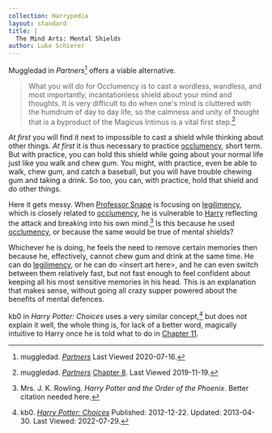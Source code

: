 ```yaml
---
collection: Harrypedia
layout: standard
title: |
  The Mind Arts: Mental Shields
author: Luke Schierer
---
```


Muggledad in _Partners_[^20191119-7] offers a viable alternative.

> What you will do for Occlumency is to cast a wordless, wandless, and most
> importantly, incantationless shield about your mind and thoughts. It is very
> difficult to do when one's mind is cluttered with the humdrum of day to day
> life, so the calmness and unity of thought that is a byproduct of the Magicus
> Intimus is a vital first step.[^20191119-6]

_At first_ you will find it next to impossible to cast a shield while thinking
about other things. _At first_ it is thus necessary to practice [occlumency][],
short term. But with practice, you can hold this shield while going about your
normal life just like you walk and chew gum. You might, with practice, even be
able to walk, chew gum, and catch a baseball, but you will have trouble chewing
gum and taking a drink. So too, you can, with practice, hold that shield and do
other things.

Here it gets messy. When [Professor Snape][Snape] is focusing on
[legilimency][], which is closely related to [occlumency][], he is vulnerable
to [Harry][] reflecting the attack and breaking into his own mind.[^20191119-8]
Is this because he used [occlumency][], or because the same would be true of
mental shields?

Whichever he is doing, he feels the need to remove certain memories then because
he, effectively, cannot chew gum and drink at the same time. He can do
[legilimency][], or he can do &lt;insert art here&gt;, and he can even switch
between them relatively fast, but not fast enough to feel confident about
keeping all his most sensitive memories in his head. This is an explanation
that makes sense, without going all crazy supper powered about the benefits of
mental defences.

kb0 in _Harry Potter: Choices_ uses a very similar concept,[^220729-1] but does
not explain it well, the whole thing is, for lack of a better word, magically
intuitive to Harry once he is told what to do in [Chapter 11][].

[legilimency]: /Harrypedia/magic/spells/legilimens/
[occlumency]: /Harrypedia/magic/the_mind_arts/occlumency/
[Snape]: /Harrypedia/people/snape/severus/
[Harry]: /Harrypedia/people/Potter/Harry_James/
[Chapter 11]: https://www.fanfiction.net/s/8820097/11/Harry-Potter-Choices

[^220729-1]:
    kb0.
    _[Harry Potter: Choices](https://www.fanfiction.net/s/8820097)_
    Published: 2012-12-22. Updated: 2013-04-30. Last Viewed: 2022-07-29.

[^20191119-6]:
    muggledad.
    _[Partners](https://www.faenfiction.com/fanfics/harry_potter/harry/anyone/463/0)_
    [Chapter 8](https://www.faenfiction.com/fanfics/harry_potter/harry/anyone/463/17534>).
    Last Viewed 2019-11-19.

[^20191119-7]:
    muggledad.
    _[Partners](https://www.faenfiction.com/fanfics/harry_potter/harry/anyone/463/0)_
    Last Viewed 2020-07-16.

[^20191119-8]:
    Mrs. J. K. Rowling. _Harry Potter and the Order of the Phoenix_.
    Better citation needed here.
